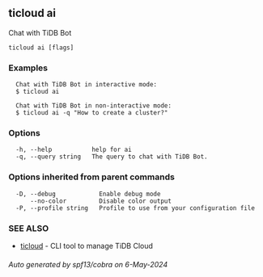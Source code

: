 ## ticloud ai

Chat with TiDB Bot

```
ticloud ai [flags]
```

### Examples

```
  Chat with TiDB Bot in interactive mode:
  $ ticloud ai

  Chat with TiDB Bot in non-interactive mode:
  $ ticloud ai -q "How to create a cluster?"
```

### Options

```
  -h, --help           help for ai
  -q, --query string   The query to chat with TiDB Bot.
```

### Options inherited from parent commands

```
  -D, --debug            Enable debug mode
      --no-color         Disable color output
  -P, --profile string   Profile to use from your configuration file
```

### SEE ALSO

* [ticloud](ticloud.md)	 - CLI tool to manage TiDB Cloud

###### Auto generated by spf13/cobra on 6-May-2024
